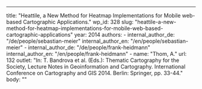 ---
  title: "Heattile, a New Method for Heatmap Implementations for Mobile web-based Cartographic Applications."
  wp_id: 328
  slug: "heattile-a-new-method-for-heatmap-implementations-for-mobile-web-based-cartographic-applications"
  year: 2014
  authors: 
    - 
      internal_author_de: "/de/people/sebastian-meier"
      internal_author_en: "/en/people/sebastian-meier"
    - 
      internal_author_de: "/de/people/frank-heidmann"
      internal_author_en: "/en/people/frank-heidmann"
    - 
      name: "Thom, A."
      url: 132
  outlet: "In: T. Bandrova et al. (Eds.): Thematic Cartography for the Society, Lecture Notes in Geoinformation and Cartography. International Conference on Cartography and GIS 2014. Berlin: Springer, pp. 33-44."
  body: ""
